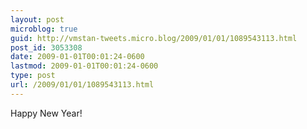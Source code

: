 ```yaml
---
layout: post
microblog: true
guid: http://vmstan-tweets.micro.blog/2009/01/01/1089543113.html
post_id: 3053308
date: 2009-01-01T00:01:24-0600
lastmod: 2009-01-01T00:01:24-0600
type: post
url: /2009/01/01/1089543113.html
---
```

Happy New Year!
